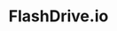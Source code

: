 ---
blog: https://blog.flashdrive.io/
codehost: https://github.com/flashdriveio
facebook: https://facebook.com/flashdriveio
linkedin: https://linkedin.com/company/flashdrive
logohandle: flashdriveio
sort: flashdrive
title: FlashDrive.io
twitter: https://x.com/flashdriveio
website: https://flashdrive.io/
---